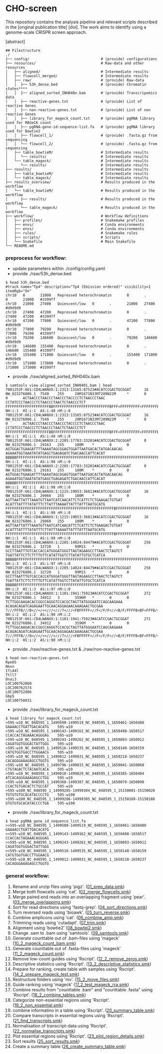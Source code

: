 # CHO-screen

This repository contains the analysis pipeline and relevant scripts described in the [original publication title] [doi]. 
The work aims to identify using a genome-scale CRISPR screen approach.

[abstract]


```
## Filestructure
./
├── config/                                 # (provide) configurations
├── resources/                              # Raw-data and other resources
│   ├── aligned/                            # Intermediate results
│   ├── flowcell_merged/                    # Intermediate results
│   ├── raw/                                # (provide) Raw-data
│   │  ├── 53h_dense.bed                    # (provide) Chromatin states****
│   │  ├── aligned_sorted_INH040x.bam       # (provide) Transcripomics data
│   │  ├── reactive-genes.txt               # (provide) List of reactive Genes
│   │  ├── non-reactive-genes.txt           # (provide) List of non reactive Genes
│   │  ├── library_for_mageck_count.txt     # (provide) pgRNA library used for MAGeCK count
│   │  ├── pgRNA-gene-id-sequence-list.fa   # (provide) pgRNA library used for Bowtie2
│   │  ├── flowcell_1/                      # (provide) .fasta.gz from sequencing
│   │  └── flowcell_2/                      # (provide) .fasta.gz from sequencing
│   ├── table_bowtieM/                      # Intermediate results 
│   │  └── results/                         # Intermediate results
│   └── table_mageck/                       # Intermediate results
│      └── results/                         # Intermediate results
├── results/                                # Intermediate results
│   ├── table_bowtieM/                      # Intermediate results
│   └── table_mageck/                       # Intermediate results 
├── results_overview/                       # Results produced in the workflow
│   └── table_bowtieM/                      # Results produced in the workflow
│      ├── results/                         # Results produced in the workflow
│      └── table_mageck/                    # Results produced in the workflow
├── workflow/                               # Workflow definitions
│   ├── profiles/                           # Snakemake profiles
│   ├── envs/                               # Conda environments
│   ├── envs/                               # Conda environments
│   ├── rules/                              # Snakemake rules
│   ├── scripts/                            # Scripts
│   └── Snakefile                           # Main Snakefile
└── README.md
```

### preprocess for workflow:
- update parameters within ./config/config.yaml
- provide ./raw/53h_dense.bed
```
$ head 53h_dense.bed 
#track name="Tp4" description="Tp4 (Emission ordered)" visibility=1 itemRgb="On"
chr10   0       21000   Repressed heterochromatin       0       .       0       21000   #3399ff
chr10   21000   27400   Quiescent/low   0       .       21000   27400   #d9d9d9
chr10   27400   47200   Repressed heterochromatin       0       .       27400   47200   #3399ff
chr10   47200   77800   Quiescent/low   0       .       47200   77800   #d9d9d9
chr10   77800   79200   Repressed heterochromatin       0       .       77800   79200   #3399ff
chr10   79200   146600  Quiescent/low   0       .       79200   146600  #d9d9d9
chr10   146600  155400  Repressed heterochromatin       0       .       146600  155400  #3399ff
chr10   155400  171000  Quiescent/low   0       .       155400  171000  #d9d9d9
chr10   171000  173000  Repressed heterochromatin       0       .       171000  173000  #3399ff
```
- provide ./raw/aligned_sorted_INH040x.bam
```
$ samtools view aligned_sorted_INH0401.bam | head
7001253F:661:CD4LWANXX:1:2313:13165:87523#ACATCCGACTGCGGAT      16      NW_023276806.1  7549    255     20M1671N33M7289N22M     *       0       0       ACTAACCCTAACCCTAACCCTACCCCTCTAACCCTAAC
CCTATCCCTAACCCTCTAACCCTAACTCTAACCCTCT   FFFFFFFFFFFFFFFFFFFFBBFFFFFFFFFFFFFFFFFFFFFFFFFFBFFF<FFFFFFFFF<FFFFFFFBBBBB     NH:i:1  HI:i:1  AS:i:48 nM:i:8
7001253F:661:CD4LWANXX:1:2313:13165:87523#ACATCCGACTGCGGAT      16      NW_023276806.1  7549    255     20M1671N33M7289N22M     *       0       0       ACTAACCCTAACCCTAACCCTACCCCTCTAACCCTAAC
CCTATCCCTAACCCTCTAACCCTAACTCTAACCCTCT   FFFFFFFFFFFFFFFFFFFFBBFFFFFFFFFFFFFFFFFFFFFFFFFFBFFF<FFFFFFFFF<FFFFFFFBBBBB     NH:i:1  HI:i:1  AS:i:48 nM:i:8
7001253F:661:CD4LWANXX:2:2205:17783:33201#ACATCCGACTGCGGAT      0       NW_023276806.1  29163   255     100M    *       0       0       AGTGGACTGAAGATTTTAAAATAGCGGAGTGGATTAATGACACTATGACAACAG
AGAAATGGTAAATATATGAGCTGAGAGATCTGACAACCATTCACAT  BBBBBFFFFFFFFFFFFFFFFFFFFFFFFFFFFFFFFFFFFFFFFFFFFFFFFFFFFFFFFFFFFFFFFFFFFFFFFFFFFFFFFFFFFFFFFFFFFFFF    NH:i:1  HI:i:1  AS:i:98 nM:i:0
7001253F:661:CD4LWANXX:2:2205:17783:33201#ACATCCGACTGCGGAT      0       NW_023276806.1  29163   255     100M    *       0       0       AGTGGACTGAAGATTTTAAAATAGCGGAGTGGATTAATGACACTATGACAACAG
AGAAATGGTAAATATATGAGCTGAGAGATCTGACAACCATTCACAT  BBBBBFFFFFFFFFFFFFFFFFFFFFFFFFFFFFFFFFFFFFFFFFFFFFFFFFFFFFFFFFFFFFFFFFFFFFFFFFFFFFFFFFFFFFFFFFFFFFFF    NH:i:1  HI:i:1  AS:i:98 nM:i:0
7001253F:661:CD4LWANXX:1:1215:19053:36813#ACATCCGACTGCGGAT      16      NW_023276806.1  29960   255     100M    *       0       0       AGTTAATTATTTAAATGTTAATCATCAACATTCTCATTCTCTGAAGACTGTGAT
ACATTTATTTTATATTTCTTATTTAAAATTATTTATTTAATGCATG  FFFFFFFFFFFFFFFFFFFFFFFFFFFFFFFFFFFFFFFFFFFFFFFFFFBFFFFFFFFFFFFFFFFFFFFFFFFFFFFFFFFFFFFFFFFFFFFBBBBB    NH:i:1  HI:i:1  AS:i:98 nM:i:0
7001253F:661:CD4LWANXX:1:1215:19053:36813#ACATCCGACTGCGGAT      16      NW_023276806.1  29960   255     100M    *       0       0       AGTTAATTATTTAAATGTTAATCATCAACATTCTCATTCTCTGAAGACTGTGAT
ACATTTATTTTATATTTCTTATTTAAAATTATTTATTTAATGCATG  FFFFFFFFFFFFFFFFFFFFFFFFFFFFFFFFFFFFFFFFFFFFFFFFFFBFFFFFFFFFFFFFFFFFFFFFFFFFFFFFFFFFFFFFFFFFFFFBBBBB    NH:i:1  HI:i:1  AS:i:98 nM:i:0
7001253F:661:CD4LWANXX:1:2205:14024:84479#ACATCCGACTGCGGAT      256     NW_023276806.1  32720   1       99M1S   *       0       0       GCCTTAATTTGTCACCACCATGGGATGGGTTAGTAGAAGCCTTAACTCTAGTCT
TGATTATTCTTCTTTTGTTCATATTGGTCTTATATTGTGCTCATCA  BBBBBFFFFFFFFFFFFFFFFFFFFFFFFFFFFFFFFFFFFFFFFFFFFFFFFFFFFFFFFFFFFFFFFFFFFFFFFFFFBFFFFFFFFFFFFFFFFFFB    NH:i:3  HI:i:3  AS:i:97 nM:i:0
7001253F:661:CD4LWANXX:1:2205:14024:84479#ACATCCGACTGCGGAT      256     NW_023276806.1  32720   1       99M1S   *       0       0       GCCTTAATTTGTCACCACCATGGGATGGGTTAGTAGAAGCCTTAACTCTAGTCT
TGATTATTCTTCTTTTGTTCATATTGGTCTTATATTGTGCTCATCA  BBBBBFFFFFFFFFFFFFFFFFFFFFFFFFFFFFFFFFFFFFFFFFFFFFFFFFFFFFFFFFFFFFFFFFFFFFFFFFFFBFFFFFFFFFFFFFFFFFFB    NH:i:3  HI:i:3  AS:i:97 nM:i:0
7001253F:661:CD4LWANXX:1:1101:1941:75923#ACATCCGACTGCGGAT       272     NW_023276806.1  34912   3       3S96M   *       0       0       TCTTGGCAAGACACCGGCCAGGGTCCACGCTAGTTATGGGAATCCAGCAAGAAA
ACAGACAGATCAGAGAATTGCAACAGGAGAACAAAGAACTGCGAA   7///FFFB///B<//</<<///<///7<///<FBFFFFF<//F</F/F<//<B/F/FFFFB<BF<FFFB/<</FF/F/FFB</<FFFF<FFF/FBBB/B     NH:i:2  HI:i:2  AS:i:90 nM:i:2
7001253F:661:CD4LWANXX:1:1101:1941:75923#ACATCCGACTGCGGAT       272     NW_023276806.1  34912   3       3S96M   *       0       0       TCTTGGCAAGACACCGGCCAGGGTCCACGCTAGTTATGGGAATCCAGCAAGAAA
ACAGACAGATCAGAGAATTGCAACAGGAGAACAAAGAACTGCGAA   7///FFFB///B<//</<<///<///7<///<FBFFFFF<//F</F/F<//<B/F/FFFFB<BF<FFFB/<</FF/F/FFB</<FFFF<FFF/FBBB/B     NH:i:2  HI:i:2  AS:i:90 nM:i:2
```
- provide ./raw/reactive-genes.txt & ./raw/non-reactive-genes.txt
```
$ head non-reactive-genes.txt 
Rpe65
Nexn
Ifi44l
Ttll7
Dnai3
LOC100762860
LOC100762574
LOC100752806
Gbp5
LOC100750831
```
- provide ./raw/library_for_mageck_count.txt
```
$ head library_for_mageck_count.txt 
>595-w10_NC_048595_1_1499500-1499519_NC_048595_1_1650461-1650480        GAAAACCTGATTGACACATG    595-w10
>595-w10_NC_048595_1_1499143-1499162_NC_048595_1_1650498-1650517        CCACCACTAGAAACAGGGAG    595-w10
>595-w10_NC_048595_1_1499243-1499262_NC_048595_1_1650893-1650912        CAGATGGTGGGACTATTGGG    595-w10
>595-w10_NC_048595_1_1499516-1499535_NC_048595_1_1650140-1650159        CATGTGGTGACCTTGGAACG    595-w10
>595-w10_NC_048595_1_1499812-1499831_NC_048595_1_1650218-1650237        CACAGGGAAAGAGCCTGGTG    595-w10
>595-w10_NC_048595_1_1499796-1499815_NC_048595_1_1650041-1650060        CTGTAGACTCTACAATCACA    595-w10
>595-w10_NC_048595_1_1499810-1499829_NC_048595_1_1650385-1650404        ATCACAGGGAAAGAGCCTGG    595-w10
>595-w10_NC_048595_1_1499368-1499387_NC_048595_1_1650079-1650098        CCACTGTGACACTCTGCCAT    595-w10
>595-w100_NC_048595_1_14999285-14999304_NC_048595_1_15150001-15150020   TGTGTGTGCACATACCCCTG    595-w100
>595-w100_NC_048595_1_14999286-14999305_NC_048595_1_15150169-15150188   GTGTGTGCACATACCCCTGA    595-w100
```
- provide ./raw/library_for_mageck_count.txt
```
$ head pgRNA_gene_id_sequence_list.fa
>>595-w10_NC_048595_1_1499500-1499519_NC_048595_1_1650461-1650480
GAAAACCTGATTGACACATG
>>595-w10_NC_048595_1_1499143-1499162_NC_048595_1_1650498-1650517
CCACCACTAGAAACAGGGAG
>>595-w10_NC_048595_1_1499243-1499262_NC_048595_1_1650893-1650912
CAGATGGTGGGACTATTGGG
>>595-w10_NC_048595_1_1499516-1499535_NC_048595_1_1650140-1650159
CATGTGGTGACCTTGGAACG
>>595-w10_NC_048595_1_1499812-1499831_NC_048595_1_1650218-1650237
CACAGGGAAAGAGCCTGGTG
```

### general workflow:
1. Rename and unzip files using 'pigz'. ([01_prep_data.smk](workflow/rules/01_prep_data.smk))
2. Merge both flowcells using 'cat'. ([02_merge_flowcells.smk](workflow/rules/02_merge_flowcells.smk))
3. Merge paired end reads into an overlapping fragment using 'pear'. ([03_merge_overlapping.smk](workflow/rules/03_merge_overlapping.smk))
4. Sort for read directions using 'fastq-grep'. ([04_sort_directions.smk](workflow/rules/04_sort_directions.smk))
5. Turn reversed reads using 'bioawk'. ([05_turn_reverse.smk](workflow/rules/05_turn_reverse.smk))
6. Combine amplicons using 'cat'. ([06_combine_amp.smk](workflow/rules/06_combine_amp.smk))
7. Trimming reads using 'cutadapt'. ([07_trim.smk](workflow/rules/07_trim.smk))
8. Alignment using 'bowtie2' ([08_bowtei2.smk](workflow/rules/08_bowtie2.smk))
9. Change .sam to .bam using 'samtools'. ([09_samtools.smk](workflow/rules/09_samtools.smk))
10. Generate counttable out of .bam-files using 'mageck' ([10_2_mageck_count_bam.smk](workflow/rules/10_2_mageck_count_bam.smk))
11. Generate counttable out of .fasta-files using 'mageck' ([11_2_mageck_count.smk](workflow/rules/11_2_mageck_count.smk))
12. Remove low-count guides using 'Rscript'. ([12_2_remove_zeros.smk](workflow/rules/12_2_remove_zeros.smk))
13. Descriptive statistics using 'Rscript'. ([13_2_descriptive_statistics.smk](workflow/rules/13_2_descriptive_statistics.smk))
14. Prepare for ranking, create table with samples using 'Rscript'. ([14_2_prepare_mageck_test.smk](workflow/rules/14_2_prepare_mageck_test.smk))
15. Restructure folders using 'mv'. ([15_2_move_files.smk](workflow/rules/15_2_move_files.smk))
16. Guide ranking using 'mageck' ([17_2_test_mageck_rra.smk](workflow/rules/17_2_test_mageck_rra.smk))
17. Combine results from "counttable .bam" and "counttable .fasta" using 'Rscript'. ([18_2_combine_tables.smk](workflow/rules/18_2_combine_tables.smk))
18. Categorize non-essential regions using 'Rscript'. ([19_2_non_essential.smk](workflow/rules/19_2_non_essential.smk))
19. combine informatino in a table using 'Rscript'. ([20_summary_table.smk](workflow/rules/20_summary_table.smk))
20. Compare transcripts in essential regions using 'Rscript'. ([21_find_transcripts.smk](workflow/rules/21_find_transcripts.smk))
21. Normalisation of transcript-data using 'Rscript'. ([22_normailse_transcripts.smk](workflow/rules/22_normalise_transcripts.smk))
22. Plot essential regions using 'Rscript'. ([23_plot_region_details.smk](workflow/rules/23_plot_region_details.smk))
23. Sort results ([25_sort_results.smk](workflow/rules/25_sort_the_results.smk))
24. Create a summary table ([26_create_summary_table.smk](workflow/rules/26_summary_table.smk))



